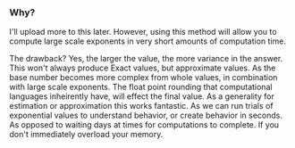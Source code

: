 ### Why?

I'll upload more to this later. However, using this method will allow you to compute large scale exponents in very short amounts of computation time. 

The drawback? Yes, the larger the value, the more variance in the answer. This won't always produce Exact values, but approximate values. As the base number becomes more complex from whole values, in combination
with large scale exponents. The float point rounding that computational languages inheirently have, will effect the final value. As a generality for estimation or approximation this works fantastic. As we can run trials of
exponential values to understand behavior, or create behavior in seconds. As opposed to waiting days at times for computations to complete. If you don't immediately overload your memory. 
